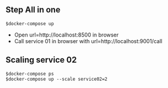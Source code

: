## Step All in one
```
$docker-compose up
```

* Open url=http://localhost:8500 in browser
* Call service 01 in browser with url=http://localhost:9001/call

## Scaling service 02

```
$docker-compose ps
$docker-compose up --scale service02=2
```
